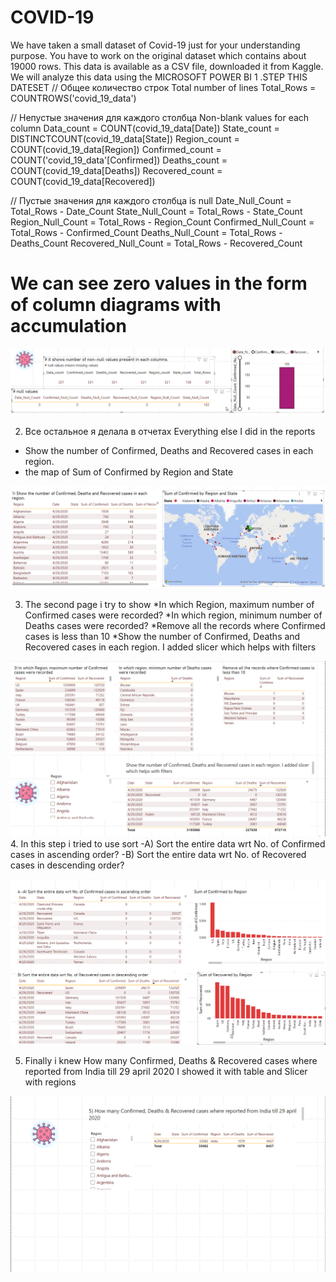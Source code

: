 # COVID-19
We have taken a small dataset of Covid-19 just for your understanding purpose. You have to work on the original dataset which contains about 19000 rows. This data is available as a CSV file, downloaded it from Kaggle.  We will analyze this data using the MICROSOFT POWER BI
1 .STEP THIS DATESET 
 //   Общее количество строк Total number of lines
Total_Rows = COUNTROWS('covid_19_data')

// Непустые значения для каждого столбца Non-blank values ​​for each column
Data_count = COUNT(covid_19_data[Date])
State_count = DISTINCTCOUNT(covid_19_data[State]) 
Region_count = COUNT(covid_19_data[Region])
Confirmed_count = COUNT('covid_19_data'[Confirmed])
Deaths_count = COUNT(covid_19_data[Deaths])
Recovered_count = COUNT(covid_19_data[Recovered])

// Пустые значения для каждого столбца is null
Date_Null_Count = Total_Rows - Date_Count
State_Null_Count = Total_Rows - State_Count
Region_Null_Count = Total_Rows - Region_Count
Confirmed_Null_Count = Total_Rows - Confirmed_Count
Deaths_Null_Count = Total_Rows - Deaths_Count
Recovered_Null_Count = Total_Rows - Recovered_Count

# We can see zero values ​​in the form of column diagrams with accumulation
![Image alt](https://github.com/Bagi01bagi/COVID-19/blob/main/1%20stacked.png)

2. Все остальное я делала в отчетах 
Everything else I did in the reports
* Show the number of Confirmed, Deaths and Recovered cases in each region.
* the map of Sum of Confirmed by Region and State

![Image alt](https://github.com/Bagi01bagi/COVID-19/blob/main/tha%20map.png)

3. The second page i try to show 
   *In which Region, maximum number of Confirmed cases were recorded?
   *In which region, minimum number of Deaths cases were recorded?
   *Remove all the records where Confirmed cases is less than 10
   *Show the number of Confirmed, Deaths and Recovered cases in each region. I added slicer which helps with filters
   
![Image alt](https://github.com/Bagi01bagi/COVID-19/blob/main/3%20region.png)
4. In this step i tried to use sort
   -A) Sort the entire data wrt No. of Confirmed cases in ascending order?
   -B) Sort the entire data wrt No. of Recovered cases in descending order?

![Image alt](https://github.com/Bagi01bagi/COVID-19/blob/main/sort.png)
   
5. Finally i knew How many Confirmed, Deaths & Recovered cases where reported from India till 29 april 2020
   I showed it with table and Slicer with regions 

![Image alt](https://github.com/Bagi01bagi/COVID-19/blob/main/india.png)

   

